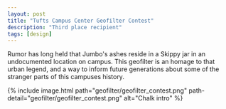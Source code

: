 ```yaml
---
layout: post
title: "Tufts Campus Center Geofilter Contest"
description: "Third place recipient"
tags: [design]
---
```


Rumor has long held that Jumbo's ashes reside in a Skippy jar in an undocumented location on campus. This geofilter is an homage to that urban legend, and a way to inform future generations about some of the stranger parts of this campuses history.

{% include image.html path="geofilter/geofilter_contest.png" path-detail="geofilter/geofilter_contest.png" alt="Chalk intro" %}


